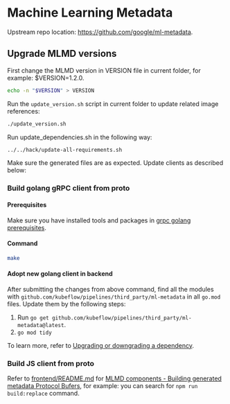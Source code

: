 # Machine Learning Metadata

Upstream repo location: <https://github.com/google/ml-metadata>.

## Upgrade MLMD versions

First change the MLMD version in VERSION file in current folder, for example: $VERSION=1.2.0.

```bash
echo -n "$VERSION" > VERSION
```

Run the `update_version.sh` script in current folder to update related image references:

```bash
./update_version.sh
```

Run update_dependencies.sh in the following way:

```bash
../../hack/update-all-requirements.sh
```

Make sure the generated files are as expected. Update clients as described below:

### Build golang gRPC client from proto

#### Prerequisites

Make sure you have installed tools and packages in [grpc golang prerequisites](https://grpc.io/docs/languages/go/quickstart/#prerequisites).

#### Command

```bash
make
```

#### Adopt new golang client in backend

After submitting the changes from above command, find all the modules with `github.com/kubeflow/pipelines/third_party/ml-metadata` in all `go.mod` files. Update them by the following steps:

1. Run `go get github.com/kubeflow/pipelines/third_party/ml-metadata@latest`.
1. `go mod tidy`

To learn more, refer to [Upgrading or downgrading a dependency](https://go.dev/doc/modules/managing-dependencies#upgrading). 

### Build JS client from proto

Refer to [frontend/README.md](frontend/README.md) for [MLMD components - Building generated metadata Protocol Bufers](https://github.com/kubeflow/pipelines/blob/master/frontend/README.md#mlmd-components), for example: you can search for `npm run build:replace` command. 
